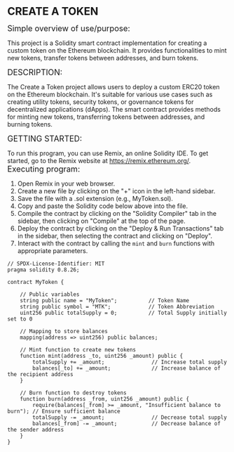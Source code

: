 <font size="+2"><b>CREATE A TOKEN</b></font>

<font size="+1">Simple overview of use/purpose:</font>

This project is a Solidity smart contract implementation for creating a custom token on the Ethereum blockchain. It provides functionalities to mint new tokens, transfer tokens between addresses, and burn tokens.

<font size="+1">DESCRIPTION:</font>

The Create a Token project allows users to deploy a custom ERC20 token on the Ethereum blockchain. It's suitable for various use cases such as creating utility tokens, security tokens, or governance tokens for decentralized applications (dApps). The smart contract provides methods for minting new tokens, transferring tokens between addresses, and burning tokens.

<font size="+1">GETTING STARTED:</font>

To run this program, you can use Remix, an online Solidity IDE. To get started, go to the Remix website at https://remix.ethereum.org/.
<font size="+1">Executing program:</font>

1. Open Remix in your web browser.
2. Create a new file by clicking on the "+" icon in the left-hand sidebar.
3. Save the file with a .sol extension (e.g., MyToken.sol).
4. Copy and paste the Solidity code below above into the file.
5. Compile the contract by clicking on the "Solidity Compiler" tab in the sidebar, then clicking on "Compile" at the top of the page.
6. Deploy the contract by clicking on the "Deploy & Run Transactions" tab in the sidebar, then selecting the contract and clicking on "Deploy".
7. Interact with the contract by calling the `mint` and `burn` functions with appropriate parameters.

```Solidity
// SPDX-License-Identifier: MIT
pragma solidity 0.8.26;

contract MyToken {

    // Public variables
    string public name = "MyToken";          // Token Name
    string public symbol = "MTK";            // Token Abbreviation
    uint256 public totalSupply = 0;          // Total Supply initially set to 0

    // Mapping to store balances
    mapping(address => uint256) public balances;

    // Mint function to create new tokens
    function mint(address _to, uint256 _amount) public {
        totalSupply += _amount;               // Increase total supply
        balances[_to] += _amount;             // Increase balance of the recipient address
    }

    // Burn function to destroy tokens
    function burn(address _from, uint256 _amount) public {
        require(balances[_from] >= _amount, "Insufficient balance to burn"); // Ensure sufficient balance
        totalSupply -= _amount;               // Decrease total supply
        balances[_from] -= _amount;           // Decrease balance of the sender address
    }
}
```
